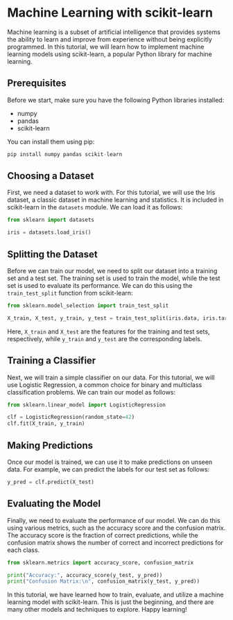 # Machine Learning with scikit-learn

Machine learning is a subset of artificial intelligence that provides systems the ability to learn and improve from experience without being explicitly programmed. In this tutorial, we will learn how to implement machine learning models using scikit-learn, a popular Python library for machine learning.

## Prerequisites

Before we start, make sure you have the following Python libraries installed:

- numpy
- pandas
- scikit-learn

You can install them using pip:

```python
pip install numpy pandas scikit-learn
```

## Choosing a Dataset

First, we need a dataset to work with. For this tutorial, we will use the Iris dataset, a classic dataset in machine learning and statistics. It is included in scikit-learn in the `datasets` module. We can load it as follows:

```python
from sklearn import datasets

iris = datasets.load_iris()
```

## Splitting the Dataset

Before we can train our model, we need to split our dataset into a training set and a test set. The training set is used to train the model, while the test set is used to evaluate its performance. We can do this using the `train_test_split` function from scikit-learn:

```python
from sklearn.model_selection import train_test_split

X_train, X_test, y_train, y_test = train_test_split(iris.data, iris.target, test_size=0.2, random_state=42)
```

Here, `X_train` and `X_test` are the features for the training and test sets, respectively, while `y_train` and `y_test` are the corresponding labels.

## Training a Classifier

Next, we will train a simple classifier on our data. For this tutorial, we will use Logistic Regression, a common choice for binary and multiclass classification problems. We can train our model as follows:

```python
from sklearn.linear_model import LogisticRegression

clf = LogisticRegression(random_state=42)
clf.fit(X_train, y_train)
```

## Making Predictions

Once our model is trained, we can use it to make predictions on unseen data. For example, we can predict the labels for our test set as follows:

```python
y_pred = clf.predict(X_test)
```

## Evaluating the Model

Finally, we need to evaluate the performance of our model. We can do this using various metrics, such as the accuracy score and the confusion matrix. The accuracy score is the fraction of correct predictions, while the confusion matrix shows the number of correct and incorrect predictions for each class.

```python
from sklearn.metrics import accuracy_score, confusion_matrix

print("Accuracy:", accuracy_score(y_test, y_pred))
print("Confusion Matrix:\n", confusion_matrix(y_test, y_pred))
```

In this tutorial, we have learned how to train, evaluate, and utilize a machine learning model with scikit-learn. This is just the beginning, and there are many other models and techniques to explore. Happy learning!